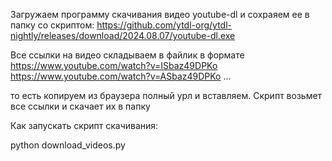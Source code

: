 Загружаем программу скачивания видео youtube-dl и сохраяем ее в папку со скриптом:
https://github.com/ytdl-org/ytdl-nightly/releases/download/2024.08.07/youtube-dl.exe

Все ссылки на видео складываем в файлик в формате
https://www.youtube.com/watch?v=ISbaz49DPKo
https://www.youtube.com/watch?v=ASbaz49DPKo
...

то есть копируем из браузера полный урл и вставляем.
Скрипт возьмет все ссылки и скачает их в папку

Как запускать скрипт скачивания:

python download_videos.py